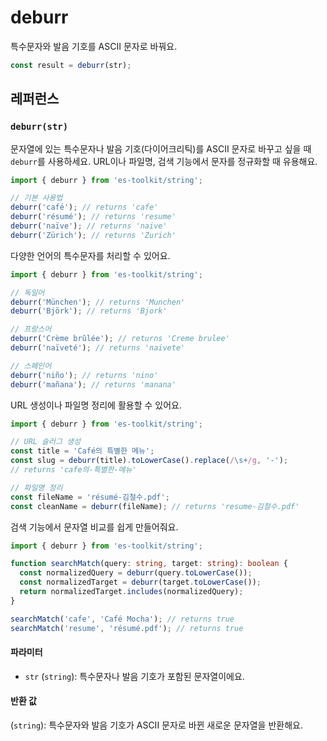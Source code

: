 # deburr

특수문자와 발음 기호를 ASCII 문자로 바꿔요.

```typescript
const result = deburr(str);
```

## 레퍼런스

### `deburr(str)`

문자열에 있는 특수문자나 발음 기호(다이어크리틱)를 ASCII 문자로 바꾸고 싶을 때 `deburr`를 사용하세요. URL이나 파일명, 검색 기능에서 문자를 정규화할 때 유용해요.

```typescript
import { deburr } from 'es-toolkit/string';

// 기본 사용법
deburr('café'); // returns 'cafe'
deburr('résumé'); // returns 'resume'
deburr('naïve'); // returns 'naive'
deburr('Zürich'); // returns 'Zurich'
```

다양한 언어의 특수문자를 처리할 수 있어요.

```typescript
import { deburr } from 'es-toolkit/string';

// 독일어
deburr('München'); // returns 'Munchen'
deburr('Björk'); // returns 'Bjork'

// 프랑스어
deburr('Crème brûlée'); // returns 'Creme brulee'
deburr('naïveté'); // returns 'naivete'

// 스페인어
deburr('niño'); // returns 'nino'
deburr('mañana'); // returns 'manana'
```

URL 생성이나 파일명 정리에 활용할 수 있어요.

```typescript
import { deburr } from 'es-toolkit/string';

// URL 슬러그 생성
const title = 'Café의 특별한 메뉴';
const slug = deburr(title).toLowerCase().replace(/\s+/g, '-');
// returns 'cafe의-특별한-메뉴'

// 파일명 정리
const fileName = 'résumé-김철수.pdf';
const cleanName = deburr(fileName); // returns 'resume-김철수.pdf'
```

검색 기능에서 문자열 비교를 쉽게 만들어줘요.

```typescript
import { deburr } from 'es-toolkit/string';

function searchMatch(query: string, target: string): boolean {
  const normalizedQuery = deburr(query.toLowerCase());
  const normalizedTarget = deburr(target.toLowerCase());
  return normalizedTarget.includes(normalizedQuery);
}

searchMatch('cafe', 'Café Mocha'); // returns true
searchMatch('resume', 'résumé.pdf'); // returns true
```

#### 파라미터

- `str` (`string`): 특수문자나 발음 기호가 포함된 문자열이에요.

#### 반환 값

(`string`): 특수문자와 발음 기호가 ASCII 문자로 바뀐 새로운 문자열을 반환해요.
